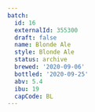 ```yaml
---
batch:
  id: 16
  externalId: 355300
  draft: false
  name: Blonde Ale
  style: Blonde Ale
  status: archive
  brewed: '2020-09-06'
  bottled: '2020-09-25'
  abv: 5.4
  ibu: 19
  capCode: BL
---
```

